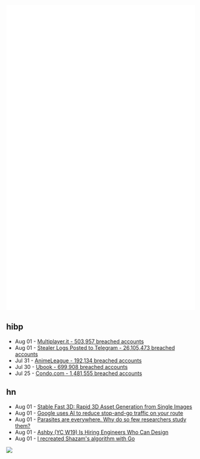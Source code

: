 ![Metrics](https://raw.githubusercontent.com/phixion/phixion/master/metrics.svg)

## hibp

<!--
for https://github.com/phixion/phixion/blob/main/.github/workflows/feeds.yml
-->
<!--START_SECTION:haveibeenpwnd-->
- Aug 01 - [Multiplayer.it - 503,957 breached accounts](https://haveibeenpwned.com/PwnedWebsites#MultiplayerIt)
- Aug 01 - [Stealer Logs Posted to Telegram - 26,105,473 breached accounts](https://haveibeenpwned.com/PwnedWebsites#TelegramStealerLogs)
- Jul 31 - [AnimeLeague - 192,134 breached accounts](https://haveibeenpwned.com/PwnedWebsites#AnimeLeague)
- Jul 30 - [Ubook - 699,908 breached accounts](https://haveibeenpwned.com/PwnedWebsites#Ubook)
- Jul 25 - [Condo.com - 1,481,555 breached accounts](https://haveibeenpwned.com/PwnedWebsites#CondoCom)
<!--END_SECTION:haveibeenpwnd-->

## hn

<!--
for https://github.com/phixion/phixion/blob/main/.github/workflows/feeds.yml
-->
<!--START_SECTION:hn-->
- Aug 01 - [Stable Fast 3D: Rapid 3D Asset Generation from Single Images](https://stability.ai/news/introducing-stable-fast-3d)
- Aug 01 - [Google uses AI to reduce stop-and-go traffic on your route](https://blog.google/outreach-initiatives/sustainability/google-ai-project-greenlight/)
- Aug 01 - [Parasites are everywhere. Why do so few researchers study them?](https://www.smithsonianmag.com/science-nature/parasites-are-everywhere-so-why-do-so-few-researchers-study-them-180984753/)
- Aug 01 - [Ashby (YC W19) Is Hiring Engineers Who Can Design](https://www.ashbyhq.com/careers?utm_source=hn&ashby_jid=145ff46b-1441-4773-bcd3-c8c90baa598a)
- Aug 01 - [I recreated Shazam's algorithm with Go](https://github.com/cgzirim/not-shazam)
<!--END_SECTION:hn-->

<!--
for https://yhype.me
-->
![](https://hit.yhype.me/github/profile?user_id=13013670)
